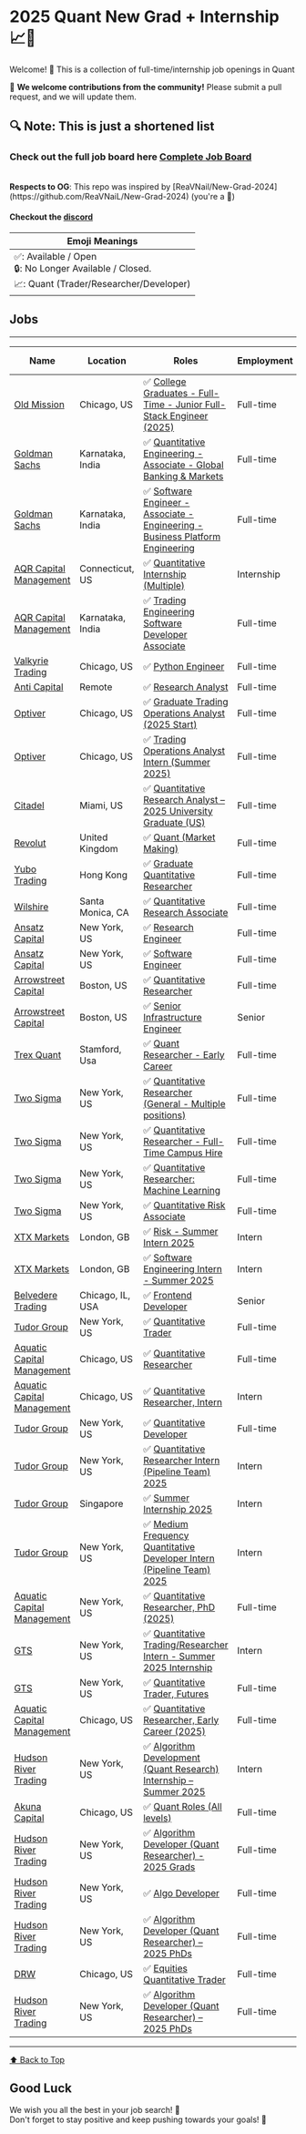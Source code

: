# 2025 Quant New Grad + Internship  📈💼

Welcome! 🎉
This is a collection of full-time/internship job openings in Quant

🙏 **We welcome contributions from the community!** Please submit a pull request, and we will update them. <br/>

## 🔍 Note: This is just a shortened list <br/>
### Check out the full job board here [Complete Job Board](https://quantquestions.io/jobboard)

<br/>
<b>Respects to OG</b>: This repo was inspired by [ReaVNail/New-Grad-2024](https://github.com/ReaVNaiL/New-Grad-2024) (you're a 🐐)

#### Checkout the [discord](https://discord.com/invite/9pWaQkS9qb)

| Emoji Meanings|
|---------------|
| ✅: Available / Open</br> 🔒: No Longer Available / Closed.</br> 📈: Quant (Trader/Researcher/Developer)</br>|


## Jobs
---
| Name              | Location     | Roles                | Employment | Date Added <br> mm/dd/yyyy |
| ----------------- | ------------ | -------------------- | ------------ | --------------------------- |
| [Old Mission](https://www.oldmissioncapital.com/careers/?gh_jid=6113554003) | Chicago, US | ✅ [College Graduates - Full-Time - Junior Full-Stack Engineer (2025)](https://www.oldmissioncapital.com/careers/?gh_jid=6113554003) | Full-time | 10/24/2024 |
| [Goldman Sachs](https://hdpc.fa.us2.oraclecloud.com/hcmUI/CandidateExperience/en/sites/LateralHiring/job/136309?mode=job&iis=LinkedIn&utm_medium=jobshare) | Karnataka, India | ✅ [Quantitative Engineering - Associate - Global Banking & Markets](https://hdpc.fa.us2.oraclecloud.com/hcmUI/CandidateExperience/en/sites/LateralHiring/job/136309?mode=job&iis=LinkedIn&utm_medium=jobshare) | Full-time | 10/24/2024 |
| [Goldman Sachs](https://jpmc.fa.oraclecloud.com/hcmUI/CandidateExperience/en/sites/CX_1001/job/210547866?utm_medium=jobboard&utm_source=11663) | Karnataka, India | ✅ [Software Engineer - Associate - Engineering - Business Platform Engineering](https://jpmc.fa.oraclecloud.com/hcmUI/CandidateExperience/en/sites/CX_1001/job/210547866?utm_medium=jobboard&utm_source=11663) | Full-time | 10/24/2024 |
| [AQR Capital Management](https://careers.aqr.com/jobs/department/university-jobs#/) | Connecticut, US | ✅ [Quantitative Internship (Multiple)](https://careers.aqr.com/jobs/department/university-jobs#/) | Internship | 10/24/2024 |
| [AQR Capital Management](https://careers.aqr.com/jobs/engineering/bengaluru/trading-engineering-software-developer-associate/6318024?gh_jid=6318024#/) | Karnataka, India | ✅ [Trading Engineering Software Developer Associate](https://careers.aqr.com/jobs/engineering/bengaluru/trading-engineering-software-developer-associate/6318024?gh_jid=6318024#/) | Full-time | 10/24/2024 |
| [Valkyrie Trading](https://www.valkyrietrading.com/careers/python-engineer/) | Chicago, US | ✅ [Python Engineer](https://www.valkyrietrading.com/careers/python-engineer/) | Full-time | 10/24/2024 |
| [Anti Capital](https://jobs.lever.co/AntiSocialSocialCapital/1c96ca12-8723-46c8-86a5-8f5d87ea5e29) | Remote | ✅ [Research Analyst](https://jobs.lever.co/AntiSocialSocialCapital/1c96ca12-8723-46c8-86a5-8f5d87ea5e29) | Full-time | 10/24/2024 |
| [Optiver](https://optiver.com/working-at-optiver/career-opportunities/7694511002/?gh_jid=7694511002) | Chicago, US | ✅ [Graduate Trading Operations Analyst (2025 Start)](https://optiver.com/working-at-optiver/career-opportunities/7694511002/?gh_jid=7694511002) | Full-time | 10/23/2024 |
| [Optiver](https://optiver.com/working-at-optiver/career-opportunities/7694481002/?gh_jid=7694481002) | Chicago, US | ✅ [Trading Operations Analyst Intern (Summer 2025)](https://optiver.com/working-at-optiver/career-opportunities/7694481002/?gh_jid=7694481002) | Full-time | 10/23/2024 |
| [Citadel](https://www.citadelsecurities.com/careers/details/quantitative-research-analyst-2025-university-graduate-us/) | Miami, US | ✅ [Quantitative Research Analyst – 2025 University Graduate (US)](https://www.citadelsecurities.com/careers/details/quantitative-research-analyst-2025-university-graduate-us/) | Full-time | 10/23/2024 |
| [Revolut](https://www.revolut.com/careers/position/7f1734d8-0db4-4347-b16c-c7ac3283a764/) | United Kingdom | ✅ [Quant (Market Making)](https://www.revolut.com/careers/position/7f1734d8-0db4-4347-b16c-c7ac3283a764/) | Full-time | 10/23/2024 |
| [Yubo Trading](https://yubotrading-talent.freshteam.com/jobs/F12QCjOLv4-x/graduate-quantitative-researcher) | Hong Kong | ✅ [Graduate Quantitative Researcher](https://yubotrading-talent.freshteam.com/jobs/F12QCjOLv4-x/graduate-quantitative-researcher) | Full-time | 10/23/2024 |
| [Wilshire](https://jobs.smartrecruiters.com/WilshireAdvisorsLLC/744000021845097-quantitative-research-associate) | Santa Monica, CA | ✅ [Quantitative Research Associate](https://jobs.smartrecruiters.com/WilshireAdvisorsLLC/744000021845097-quantitative-research-associate) | Full-time | 10/23/2024 |
| [Ansatz Capital](https://jobs.lever.co/ansatzcapital/ff1fb5f8-854c-4ef8-9246-0c0c472ed95c) | New York, US | ✅ [Research Engineer](https://jobs.lever.co/ansatzcapital/ff1fb5f8-854c-4ef8-9246-0c0c472ed95c) | Full-time | 10/23/2024 |
| [Ansatz Capital](https://jobs.lever.co/ansatzcapital/39609b59-4c21-44b8-bcaa-7209db6125cb) | New York, US | ✅ [Software Engineer](https://jobs.lever.co/ansatzcapital/39609b59-4c21-44b8-bcaa-7209db6125cb) | Full-time | 10/23/2024 |
| [Arrowstreet Capital](https://arrowstreetcapital.wd5.myworkdayjobs.com/Arrowstreet/job/Quantitative-Researcher_R1066-3) | Boston, US | ✅ [Quantitative Researcher](https://arrowstreetcapital.wd5.myworkdayjobs.com/Arrowstreet/job/Quantitative-Researcher_R1066-3) | Full-time | 10/23/2024 |
| [Arrowstreet Capital](https://arrowstreetcapital.wd5.myworkdayjobs.com/Arrowstreet/job/Boston/Senior-Infrastructure-Engineer_R1103) | Boston, US | ✅ [Senior Infrastructure Engineer](https://arrowstreetcapital.wd5.myworkdayjobs.com/Arrowstreet/job/Boston/Senior-Infrastructure-Engineer_R1103) | Senior | 10/23/2024 |
| [Trex Quant](https://trexquant.com/careers/273C408897) | Stamford, Usa | ✅ [Quant Researcher - Early Career](https://trexquant.com/careers/273C408897) | Full-time | 10/22/2024 |
| [Two Sigma](https://careers.twosigma.com/careers/OpenRoles/?5085=%5B16718778%5D&5085_format=3148&listFilterMode=1&jobRecordsPerPage=10&) | New York, US | ✅ [Quantitative Researcher (General - Multiple positions)](https://careers.twosigma.com/careers/OpenRoles/?5085=%5B16718778%5D&5085_format=3148&listFilterMode=1&jobRecordsPerPage=10&) | Full-time | 10/21/2024 |
| [Two Sigma](https://careers.twosigma.com/careers/JobDetail/New-York-New-York-United-States-Quantitative-Researcher-Full-Time-Campus-Hire/12686) | New York, US | ✅ [Quantitative Researcher - Full-Time Campus Hire ](https://careers.twosigma.com/careers/JobDetail/New-York-New-York-United-States-Quantitative-Researcher-Full-Time-Campus-Hire/12686) | Full-time | 10/20/2024 |
| [Two Sigma](https://careers.twosigma.com/careers/JobDetail/New-York-New-York-United-States-Quantitative-Researcher-Machine-Learning/12634) | New York, US | ✅ [Quantitative Researcher: Machine Learning](https://careers.twosigma.com/careers/JobDetail/New-York-New-York-United-States-Quantitative-Researcher-Machine-Learning/12634) | Full-time | 10/20/2024 |
| [Two Sigma](https://careers.twosigma.com/careers/JobDetail/New-York-New-York-United-States-Quantitative-Risk-Associate/12722 ) | New York, US | ✅ [Quantitative Risk Associate ](https://careers.twosigma.com/careers/JobDetail/New-York-New-York-United-States-Quantitative-Risk-Associate/12722 ) | Full-time | 10/18/2024 |
| [XTX Markets](https://boards.greenhouse.io/embed/job_app?for=xtxmarketstechnologies&token=6244328003) | London, GB | ✅ [Risk - Summer Intern 2025](https://boards.greenhouse.io/embed/job_app?for=xtxmarketstechnologies&token=6244328003) | Intern | 10/16/2024 |
| [XTX Markets](https://boards.greenhouse.io/embed/job_app?for=xtxmarketstechnologies&token=6244323003) | London, GB | ✅ [Software Engineering Intern - Summer 2025](https://boards.greenhouse.io/embed/job_app?for=xtxmarketstechnologies&token=6244323003) | Intern | 10/16/2024 |
| [Belvedere Trading](https://jobs.lever.co/belvederetrading/c6d617b0-a917-4163-85b8-2dd702866cd6) | Chicago, IL, USA | ✅ [Frontend Developer](https://jobs.lever.co/belvederetrading/c6d617b0-a917-4163-85b8-2dd702866cd6) | Senior | 10/15/2024 |
| [Tudor Group](https://boards.greenhouse.io/embed/job_app?for=tudorgroup&token=6326768) | New York, US | ✅ [Quantitative Trader](https://boards.greenhouse.io/embed/job_app?for=tudorgroup&token=6326768) | Full-time | 10/14/2024 |
| [Aquatic Capital Management](https://job-boards.greenhouse.io/aquaticcapitalmanagement/jobs/7529282002) | Chicago, US | ✅ [Quantitative Researcher](https://job-boards.greenhouse.io/aquaticcapitalmanagement/jobs/7529282002) | Full-time | 10/14/2024 |
| [Aquatic Capital Management](https://job-boards.greenhouse.io/aquaticcapitalmanagement/jobs/7593503002) | Chicago, US | ✅ [Quantitative Researcher, Intern](https://job-boards.greenhouse.io/aquaticcapitalmanagement/jobs/7593503002) | Intern | 10/14/2024 |
| [Tudor Group](https://job-boards.greenhouse.io/tudorgroup/jobs/6252646) | New York, US | ✅ [Quantitative Developer](https://job-boards.greenhouse.io/tudorgroup/jobs/6252646) | Full-time | 10/13/2024 |
| [Tudor Group](https://job-boards.greenhouse.io/tudorgroup/jobs/6252646) | New York, US | ✅ [Quantitative Researcher Intern (Pipeline Team) 2025](https://job-boards.greenhouse.io/tudorgroup/jobs/6252646) | Intern | 10/13/2024 |
| [Tudor Group](https://job-boards.greenhouse.io/tudorgroup/jobs/6322612) | Singapore | ✅ [Summer Internship 2025](https://job-boards.greenhouse.io/tudorgroup/jobs/6322612) | Intern | 10/13/2024 |
| [Tudor Group](https://job-boards.greenhouse.io/tudorgroup/jobs/6218468) | New York, US | ✅ [Medium Frequency Quantitative Developer Intern (Pipeline Team) 2025](https://job-boards.greenhouse.io/tudorgroup/jobs/6218468) | Intern | 10/13/2024 |
| [Aquatic Capital Management](https://job-boards.greenhouse.io/aquaticcapitalmanagement/jobs/7434612002) | New York, US | ✅ [Quantitative Researcher, PhD (2025)](https://job-boards.greenhouse.io/aquaticcapitalmanagement/jobs/7434612002) | Full-time | 10/13/2024 |
| [GTS](https://careers-gtsx.icims.com/jobs/1521/quantitative-trading-researcher-intern----summer-2025-internship/job) | New York, US | ✅ [Quantitative Trading/Researcher Intern - Summer 2025 Internship](https://careers-gtsx.icims.com/jobs/1521/quantitative-trading-researcher-intern----summer-2025-internship/job) | Intern | 10/13/2024 |
| [GTS](https://careers-gtsx.icims.com/jobs/1319/quantitative-trader%2c-futures/job) | New York, US | ✅ [Quantitative Trader, Futures](https://careers-gtsx.icims.com/jobs/1319/quantitative-trader%2c-futures/job) | Full-time | 10/13/2024 |
| [Aquatic Capital Management](https://job-boards.greenhouse.io/aquaticcapitalmanagement/jobs/7468705002) | Chicago, US | ✅ [Quantitative Researcher, Early Career (2025)](https://job-boards.greenhouse.io/aquaticcapitalmanagement/jobs/7468705002) | Full-time | 10/13/2024 |
| [Hudson River Trading](https://www.hudsonrivertrading.com/careers/job/?gh_jid=6139123&req_id=484) | New York, US | ✅ [Algorithm Development (Quant Research) Internship – Summer 2025](https://www.hudsonrivertrading.com/careers/job/?gh_jid=6139123&req_id=484) | Intern | 10/12/2024 |
| [Akuna Capital](https://akunacapital.com/careers) | Chicago, US | ✅ [Quant Roles (All levels)](https://akunacapital.com/careers) | Full-time | 10/12/2024 |
| [Hudson River Trading](https://www.hudsonrivertrading.com/careers/job/?gh_jid=6139135&req_id=486) | New York, US | ✅ [Algorithm Developer (Quant Researcher) - 2025 Grads](https://www.hudsonrivertrading.com/careers/job/?gh_jid=6139135&req_id=486) | Full-time | 10/10/2024 |
| [Hudson River Trading](https://www.hudsonrivertrading.com/careers/job/?gh_jid=4289118&req_id=18) | New York, US | ✅ [Algo Developer](https://www.hudsonrivertrading.com/careers/job/?gh_jid=4289118&req_id=18) | Full-time | 10/10/2024 |
| [Hudson River Trading](https://www.hudsonrivertrading.com/careers/job/?gh_jid=6166377&req_id=486) | New York, US | ✅ [Algorithm Developer (Quant Researcher) – 2025 PhDs](https://www.hudsonrivertrading.com/careers/job/?gh_jid=6166377&req_id=486) | Full-time | 10/10/2024 |
| [DRW](https://boards.greenhouse.io/drweng/jobs/4622373) | Chicago, US | ✅ [Equities Quantitative Trader](https://boards.greenhouse.io/drweng/jobs/4622373) | Full-time | 10/09/2024 |
| [Hudson River Trading](https://www.hudsonrivertrading.com/careers/job/?gh_jid=3903145&req_id=18) | New York, US | ✅ [Algorithm Developer (Quant Researcher) – 2025 PhDs](https://www.hudsonrivertrading.com/careers/job/?gh_jid=3903145&req_id=18) | Full-time | 10/03/2024 |
---

[⬆️ Back to Top](#jobs)

## Good Luck

We wish you all the best in your job search! 🌟 </br>
Don't forget to stay positive and keep pushing towards your goals! 💪

